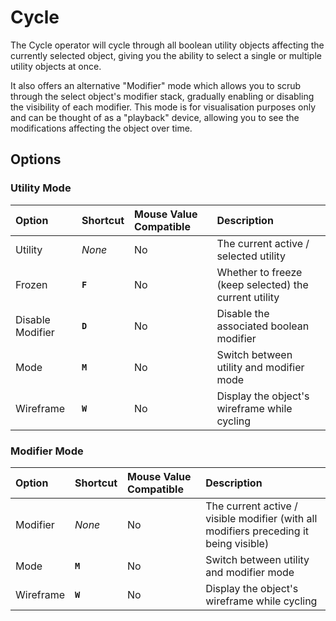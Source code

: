 # Cycle

The Cycle operator will cycle through all boolean utility objects affecting the currently selected object, giving you the ability to select a single or multiple utility objects at once.

It also offers an alternative "Modifier" mode which allows you to scrub through the select object's modifier stack, gradually enabling or disabling the visibility of each modifier. This mode is for visualisation purposes only and can be thought of as a "playback" device, allowing you to see the modifications affecting the object over time.

## Options

### Utility Mode

| Option | Shortcut | Mouse Value Compatible | Description |
| :--- | :--- | :--- | :--- |
| Utility | _None_ | No | The current active / selected utility |
| Frozen | **`F`** | No | Whether to freeze (keep selected) the current utility |
| Disable Modifier | **`D`** | No | Disable the associated boolean modifier |
| Mode | **`M`** | No | Switch between utility and modifier mode |
| Wireframe | **`W`** | No | Display the object's wireframe while cycling |

### Modifier Mode

| Option | Shortcut | Mouse Value Compatible | Description |
| :--- | :--- | :--- | :--- |
| Modifier | _None_ | No | The current active / visible modifier (with all modifiers preceding it being visible) |
| Mode | **`M`** | No | Switch between utility and modifier mode |
| Wireframe | **`W`** | No | Display the object's wireframe while cycling |